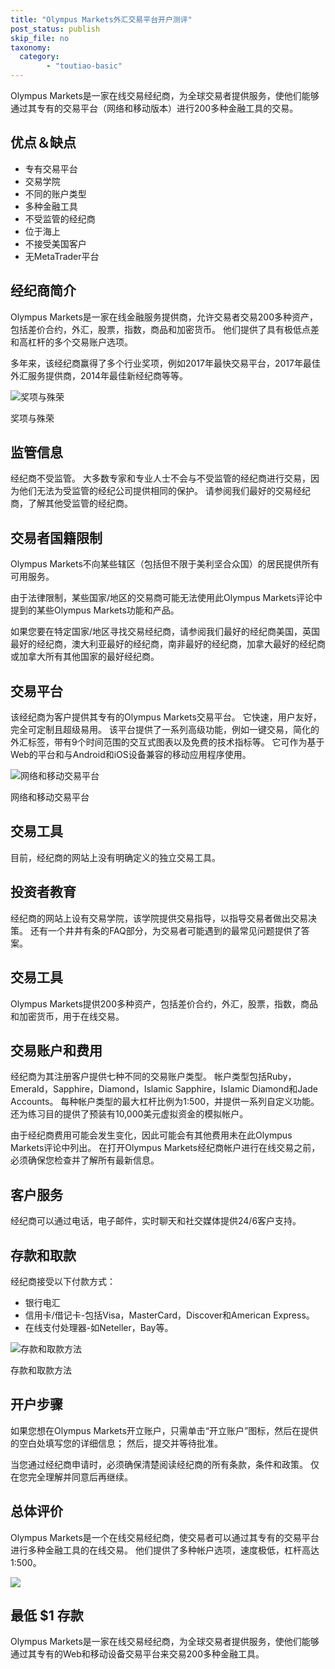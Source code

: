```yaml
---
title: "Olympus Markets外汇交易平台开户测评"
post_status: publish
skip_file: no
taxonomy:
  category:
        - "toutiao-basic"
---
```


Olympus Markets是一家在线交易经纪商，为全球交易者提供服务，使他们能够通过其专有的交易平台（网络和移动版本）进行200多种金融工具的交易。

## 优点＆缺点

- 专有交易平台
- 交易学院
- 不同的账户类型
- 多种金融工具
- 不受监管的经纪商
- 位于海上
- 不接受美国客户
- 无MetaTrader平台

## 经纪商简介

Olympus Markets是一家在线金融服务提供商，允许交易者交易200多种资产，包括差价合约，外汇，股票，指数，商品和加密货币。 他们提供了具有极低点差和高杠杆的多个交易账户选项。

多年来，该经纪商赢得了多个行业奖项，例如2017年最快交易平台，2017年最佳外汇服务提供商，2014年最佳新经纪商等等。

![奖项与殊荣](https://cdn.fendou.la/funstoutiao/2020/11/Olympus-Markets-Review-Awards-Recognitions-1024x422.jpg "奖项与殊荣")

奖项与殊荣

## 监管信息

经纪商不受监管。 大多数专家和专业人士不会与不受监管的经纪商进行交易，因为他们无法为受监管的经纪公司提供相同的保护。 请参阅我们最好的交易经纪商，了解其他受监管的经纪商。

## 交易者国籍限制

Olympus Markets不向某些辖区（包括但不限于美利坚合众国）的居民提供所有可用服务。

由于法律限制，某些国家/地区的交易商可能无法使用此Olympus Markets评论中提到的某些Olympus Markets功能和产品。

如果您要在特定国家/地区寻找交易经纪商，请参阅我们最好的经纪商美国，英国最好的经纪商，澳大利亚最好的经纪商，南非最好的经纪商，加拿大最好的经纪商或加拿大所有其他国家的最好经纪商。

## 交易平台

该经纪商为客户提供其专有的Olympus Markets交易平台。 它快速，用户友好，完全可定制且超级易用。 该平台提供了一系列高级功能，例如一键交易，简化的外汇标签，带有9个时间范围的交互式图表以及免费的技术指标等。 它可作为基于Web的平台和与Android和iOS设备兼容的移动应用程序使用。

![网络和移动交易平台](https://cdn.fendou.la/funstoutiao/2020/11/Olympus-Markets-Review-Web-Mobile-Trading-Platform.jpg "网络和移动交易平台")

网络和移动交易平台

## 交易工具

目前，经纪商的网站上没有明确定义的独立交易工具。

## 投资者教育

经纪商的网站上设有交易学院，该学院提供交易指导，以指导交易者做出交易决策。 还有一个井井有条的FAQ部分，为交易者可能遇到的最常见问题提供了答案。

## 交易工具

Olympus Markets提供200多种资产，包括差价合约，外汇，股票，指数，商品和加密货币，用于在线交易。

## 交易账户和费用

经纪商为其注册客户提供七种不同的交易账户类型。 帐户类型包括Ruby，Emerald，Sapphire，Diamond，Islamic Sapphire，Islamic Diamond和Jade Accounts。 每种帐户类型的最大杠杆比例为1:500，并提供一系列自定义功能。 还为练习目的提供了预装有10,000美元虚拟资金的模拟帐户。

由于经纪商费用可能会发生变化，因此可能会有其他费用未在此Olympus Markets评论中列出。 在打开Olympus Markets经纪商帐户进行在线交易之前，必须确保您检查并了解所有最新信息。

## 客户服务

经纪商可以通过电话，电子邮件，实时聊天和社交媒体提供24/6客户支持。

## 存款和取款

经纪商接受以下付款方式：

- 银行电汇
- 信用卡/借记卡-包括Visa，MasterCard，Discover和American Express。
- 在线支付处理器-如Neteller，Bay等。

![存款和取款方法](https://cdn.fendou.la/funstoutiao/2020/11/Olympus-Markets-Review-Deposit-Withdrawal-Methods-1024x185.jpg "存款和取款方法")

存款和取款方法

## 开户步骤

如果您想在Olympus Markets开立账户，只需单击“开立账户”图标，然后在提供的空白处填写您的详细信息； 然后，提交并等待批准。

当您通过经纪商申请时，必须确保清楚阅读经纪商的所有条款，条件和政策。 仅在您完全理解并同意后再继续。

## 总体评价

Olympus Markets是一个在线交易经纪商，使交易者可以通过其专有的交易平台进行多种金融工具的在线交易。 他们提供了多种帐户选项，速度极低，杠杆高达1:500。

![](https://cdn.fendou.la/funstoutiao/2020/11/Olympus-Markets-Logo.png)

## 最低 $1 存款

Olympus Markets是一家在线交易经纪商，为全球交易者提供服务，使他们能够通过其专有的Web和移动设备交易平台来交易200多种金融工具。
